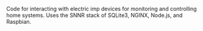 Code for interacting with electric imp devices for monitoring and controlling home systems.  Uses the SNNR stack of SQLite3, NGINX, Node.js, and Raspbian.
